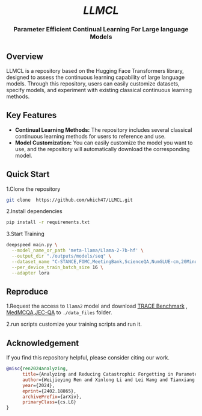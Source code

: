 <h1 align="center">
<span><i>LLMCL</i></span>
</h1>
<h3 align="center">
Parameter Efficient Continual Learning For Large language Models
</h3>

## Overview
LLMCL is a repository based on the Hugging Face Transformers library, designed to assess the continuous learning capability of large language models. Through this repository, users can easily customize datasets, specify models, and experiment with existing classical continuous learning methods.

## Key Features
- **Continual Learning Methods:** The repository includes several classical continuous learning methods for users to reference and use.
- **Model Customization:** You can easily customize the model you want to use, and the repository will automatically download the corresponding model.

## Quick Start
1.Clone the repository
```bash
git clone  https://github.com/which47/LLMCL.git
```

2.Install dependencies

```bash
pip install -r requirements.txt
```
3.Start Training

[//]: # (You can use our own scripts or modify it at your convenience.)
```bash
deepspeed main.py \
  --model_name_or_path 'meta-llama/Llama-2-7b-hf' \
  --output_dir "./outputs/models/seq" \
  --dataset_name "C-STANCE,FOMC,MeetingBank,ScienceQA,NumGLUE-cm,20Minuten,medmcqa,jecqa" \
  --per_device_train_batch_size 16 \
  --adapter lora
```

## Reproduce

1.Request the access to ```llama2``` model and download [TRACE Benchmark](https://drive.google.com/file/d/1S0SmU0WEw5okW_XvP2Ns0URflNzZq6sV/view?usp=drive_link) , [MedMCQA](https://medmcqa.github.io/),[JEC-QA](https://jecqa.thunlp.org/) to `./data_files` folder.


2.run scripts
customize your training scripts and run it.





## Acknowledgement

If you find this repository helpful, please consider citing our work.

```bibtex
@misc{ren2024analyzing,
      title={Analyzing and Reducing Catastrophic Forgetting in Parameter Efficient Tuning}, 
      author={Weijieying Ren and Xinlong Li and Lei Wang and Tianxiang Zhao and Wei Qin},
      year={2024},
      eprint={2402.18865},
      archivePrefix={arXiv},
      primaryClass={cs.LG}
}
```
